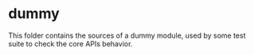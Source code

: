 # dummy

This folder contains the sources of a dummy module, used by some test
suite to check the core APIs behavior.
